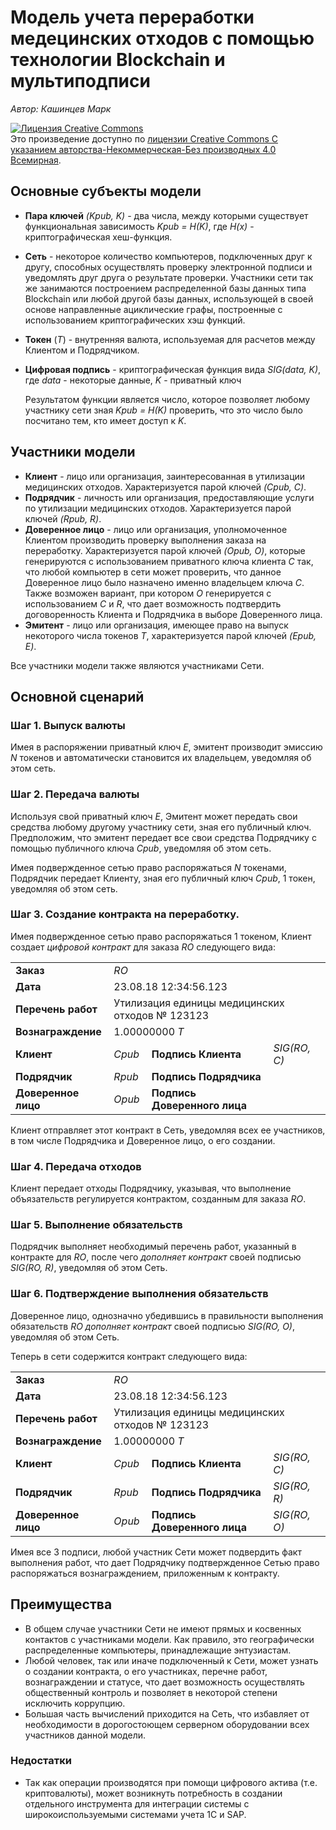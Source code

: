 # Модель учета переработки медецинских отходов с помощью технологии Blockchain и мультиподписи
*Автор: Кашинцев Марк*

<a rel="license" href="http://creativecommons.org/licenses/by-nc-nd/4.0/"><img alt="Лицензия Creative Commons" style="border-width:0" src="https://i.creativecommons.org/l/by-nc-nd/4.0/88x31.png" /></a><br />Это произведение доступно по <a rel="license" href="http://creativecommons.org/licenses/by-nc-nd/4.0/">лицензии Creative Commons С указанием авторства-Некоммерческая-Без производных 4.0 Всемирная</a>.

## Основные субъекты модели

* **Пара ключей** *(Kpub, K)* - два числа, между которыми существует функциональная зависимость *Kpub = H(K)*, где *H(x)* - криптографическая хеш-функция.
* **Cеть** - некоторое количество компьютеров, подключенных друг к другу, способных осуществлять проверку электронной подписи и уведомлять друг друга о результате проверки. Участники сети так же занимаются построением распределенной базы данных типа Blockchain или любой другой базы данных, использующей в своей основе направленные ациклические графы, построенные с использованием криптографических хэш функций.
* **Токен** (*T*) - внутренняя валюта, используемая для расчетов между Клиентом и Подрядчиком.
* **Цифровая подпись** - криптографическая функция вида *SIG(data, K)*, где *data* - некоторые данные, *K* - приватный ключ
  
  Результатом функции является число, которое позволяет любому участнику сети зная *Kpub = H(K)* проверить, что это число было посчитано тем, кто имеет доступ к *K*.

## Участники модели

* **Клиент** - лицо или организация, заинтересованная в утилизации медицинских отходов. Характеризуется парой ключей *(Cpub, C)*.
* **Подрядчик** - личность или организация, предоставляющие услуги по утилизации медицинских отходов. Характеризуется парой ключей *(Rpub, R)*.
* **Доверенное лицо** - лицо или организация, уполномоченное Клиентом производить проверку выполнения заказа на переработку. Характеризуется парой ключей *(Opub, O)*, которые генерируются с использованием приватного ключа клиента *C* так, что любой компьютер в сети может проверить, что данное Доверенное лицо было назначено именно владельцем ключа *C*. Также возможен вариант, при котором *O* генерируется с использованием *C* и *R*, что дает возможность подтвердить договоренность Клиента и Подрядчика в выборе Доверенного лица.
* **Эмитент** - лицо или организация, имеющее право на выпуск некоторого числа токенов *T*, характеризуется парой ключей *(Epub, E)*.

Все участники модели также являются участниками Сети.

## Основной сценарий

### Шаг 1. Выпуск валюты

Имея в распоряжении приватный ключ *E*, эмитент производит эмиссию *N* токенов и автоматически становится их владельцем, уведомляя об этом сеть.

### Шаг 2. Передача валюты

Используя свой приватный ключ *E*, Эмитент может передать свои средства любому другому участнику сети, зная его публичный ключ. Предположим, что эмитент передает все свои средства Подрядчику с помощью публичного ключа *Cpub*, уведомляя об этом сеть.

Имея подвержденное сетью право распоряжаться *N* токенами, Подрядчик передает Клиенту, зная его публичный ключ *Cpub*, 1 токен, уведомляя об этом сеть.

### Шаг 3. Создание контракта на переработку.

Имея подвержденное сетью право распоряжаться 1 токеном, Клиент создает *цифровой контракт* для заказа *RO* следующего вида:

<table>
  <tbody>
    <tr>
    <td><b>Заказ</b></td>
    <td colspan="3"><i>RO</i></td>
    </tr>
    <tr>
    <td><b>Дата</b></td>
      <td colspan="3">23.08.18 12:34:56.123</td>
    </tr>
    <tr>
    <td><b>Перечень работ</b></td>
      <td colspan="3">Утилизация единицы медицинских отходов № 123123</td>
    </tr>
    <tr>
    <td><b>Вознаграждение</b></td>
    <td colspan="3">1.00000000 <i>T</i></td>
    </tr>
    <tr>
    <td><b>Клиент</b></td>
    <td><i>Cpub</i></td>
    <td><b>Подпись Клиента</b></td>
    <td><i>SIG(RO, C)</i></td>
    </tr>
    <tr>
    <td><b>Подрядчик</b></td>
    <td><i>Rpub</i></td>
    <td><b>Подпись Подрядчика</b></td>
      <td></td>
    </tr>
    <tr>
    <td><b>Доверенное лицо</b></td>
    <td><i>Opub</i></td>
    <td><b>Подпись Доверенного лица</b></td>
      <td></td>
    </tr>
  </tbody>
</table>

Клиент отправляет этот контракт в Сеть, уведомляя всех ее участников, в том числе Подрядчика и Доверенное лицо, о его создании.

### Шаг 4. Передача отходов

Клиент передает отходы Подрядчику, указывая, что выполнение объязательств регулируется контрактом, созданным для заказа *RO*.

### Шаг 5. Выполнение обязательств

Подрядчик выполняет необходимый перечень работ, указанный в контракте для *RO*, после чего *дополняет контракт* своей подписью *SIG(RO, R)*, уведомляя об этом Сеть.

### Шаг 6. Подтверждение выполнения обязательств

Доверенное лицо, однозначно убедившись в правильности выполнения обязательств *RO* *дополняет контракт* своей подписью *SIG(RO, O)*, уведомляя об этом Сеть.

Теперь в сети содержится контракт следующего вида:

<table>
  <tbody>
    <tr>
    <td><b>Заказ</b></td>
    <td colspan="3"><i>RO</i></td>
    </tr>
    <tr>
    <td><b>Дата</b></td>
      <td colspan="3">23.08.18 12:34:56.123</td>
    </tr>
    <tr>
    <td><b>Перечень работ</b></td>
      <td colspan="3">Утилизация единицы медицинских отходов № 123123</td>
    </tr>
    <tr>
    <td><b>Вознаграждение</b></td>
    <td colspan="3">1.00000000 <i>T</i></td>
    </tr>
    <tr>
    <td><b>Клиент</b></td>
    <td><i>Cpub</i></td>
    <td><b>Подпись Клиента</b></td>
    <td><i>SIG(RO, C)</i></td>
    </tr>
    <tr>
    <td><b>Подрядчик</b></td>
    <td><i>Rpub</i></td>
    <td><b>Подпись Подрядчика</b></td>
    <td><i>SIG(RO, R)</i></td>
    </tr>
    <tr>
    <td><b>Доверенное лицо</b></td>
    <td><i>Opub</i></td>
    <td><b>Подпись Доверенного лица</b></td>
    <td><i>SIG(RO, O)</i></td>
    </tr>
  </tbody>
</table>

Имея все 3 подписи, любой участник Сети может подвердить факт выполнения работ, что дает Подрядчику подтвержденное Сетью право распоряжаться вознаграждением, приложенным к контракту.

## Преимущества

* В общем случае участники Сети не имеют прямых и косвенных контактов с участниками модели. Как правило, это географически распределенные компьютеры, принадлежащие энтузиастам.
* Любой человек, так или иначе подключенный к Cети, может узнать о создании контракта, о его участниках, перечне работ, вознаграждении и статусе, что дает возможность осуществлять общественный контроль и позволяет в некоторой степени исключить коррупцию.
* Большая часть вычислений приходится на Сеть, что избавляет от необходимости в дорогостоющем серверном оборудовании всех участников данной модели.

### Недостатки

* Так как операции производятся при помощи цифрового актива (т.е. криптовалюты), может возникнуть потребность в создании отдельного инструмента для интеграции системы с широкоиспользуемыми системами учета 1C и SAP.
